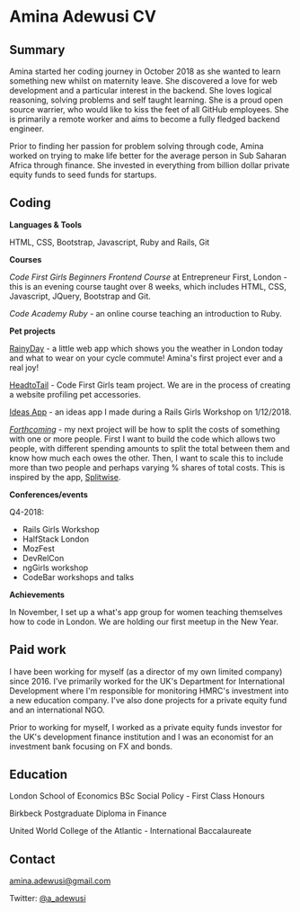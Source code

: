# Amina Adewusi CV

## Summary
Amina started her coding journey in October 2018 as she wanted to learn something new whilst on maternity leave. She discovered a love for web development and a particular interest in the backend. She loves logical reasoning, solving problems and self taught learning. She is a proud open source warrier, who would like to kiss the feet of all GitHub employees. She is primarily a remote worker and aims to become a fully fledged backend engineer.

Prior to finding her passion for problem solving through code, Amina worked on trying to make life better for the average person in Sub Saharan Africa through finance. She invested in everything from billion dollar private equity funds to seed funds for startups. 

## Coding
**Languages & Tools**

HTML, CSS, Bootstrap, Javascript, Ruby and Rails, Git

**Courses**

*Code First Girls Beginners Frontend Course* at Entrepreneur First, London - this is an evening course taught over 8 weeks, which includes HTML, CSS, Javascript, JQuery, Bootstrap and Git.

*Code Academy Ruby* - an online course teaching an introduction to Ruby.

**Pet projects**

[RainyDay](https://github.com/Nirvikalpa108/RainyDay) - a little web app which shows you the weather in London today and what to wear on your cycle commute! Amina's first project ever and a real joy! 

[HeadtoTail](https://github.com/versatilese16/verSAtile/tree/master) - Code First Girls team project. We are in the process of creating a website profiling pet accessories.

[Ideas App](https://github.com/Nirvikalpa108/rails_ideasapp) - an ideas app I made during a Rails Girls Workshop on 1/12/2018.

[*Forthcoming*](https://github.com/Nirvikalpa108/Split) - my next project will be how to split the costs of something with one or more people. First I want to build the code which allows two people, with different spending amounts to split the total between them and know how much each owes the other. Then, I want to scale this to include more than two people and perhaps varying % shares of total costs. This is inspired by the app, [Splitwise](https://www.splitwise.com/).

**Conferences/events**


Q4-2018:
* Rails Girls Workshop
* HalfStack London
* MozFest
* DevRelCon
* ngGirls workshop
* CodeBar workshops and talks

**Achievements**

In November, I set up a what's app group for women teaching themselves how to code in London. We are holding our first meetup in the New Year.

## Paid work

I have been working for myself (as a director of my own limited company) since 2016. I've primarily worked for the UK's Department for International Development where I'm responsible for monitoring HMRC's investment into a new education company. I've also done projects for a private equity fund and an international NGO.

Prior to working for myself, I worked as a private equity funds investor for the UK's development finance institution and I was an economist for an investment bank focusing on FX and bonds.

## Education
London School of Economics BSc Social Policy - First Class Honours

Birkbeck Postgraduate Diploma in Finance

United World College of the Atlantic - International Baccalaureate

## Contact 
amina.adewusi@gmail.com


Twitter: [@a_adewusi](https://twitter.com/a_adewusi)
